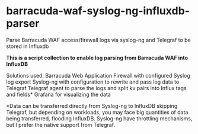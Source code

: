 # barracuda-waf-syslog-ng-influxdb-parser
Parse Barracuda WAF access/firewall logs via syslog-ng and Telegraf to be stored in Influxdb

<b>This is a script collection to enable log parsing from Barracuda WAF into InfluxDB</b>

Solutions used:
Barracuda Web Application Firewall with configured Syslog log export
Syslog-ng with configuration to rewrite and pass log data to Telegraf
Telegraf agent to parse the logs and split kv pairs into Influx tags and fields*
Grafana for visualizing the data

*Data can be transferred directly from Syslog-ng to InfluxDB skipping Telegraf, but depending on workloads, you may face big quantities of data being transferred, flooding InfluxDB. Syslog-ng have throttling mechanisms, but I prefer the native support from Telegraf.
